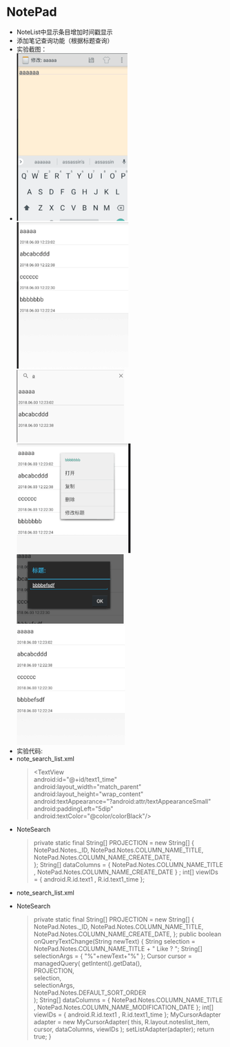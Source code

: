 # NotePad
* NoteList中显示条目增加时间戳显示
* 添加笔记查询功能（根据标题查询）
* 实验截图：
* ![](https://github.com/Haseus/notepad/blob/master/photo/1.png )
![](https://github.com/Haseus/notepad/blob/master/photo/2.png )
![](https://github.com/Haseus/notepad/blob/master/photo/3.png )
![](https://github.com/Haseus/notepad/blob/master/photo/4.png )
![](https://github.com/Haseus/notepad/blob/master/photo/5.png )
![](https://github.com/Haseus/notepad/blob/master/photo/6.png )
* 实验代码:
* note_search_list.xml
    > <TextView</br>
      android:id="@+id/text1_time"
      android:layout_width="match_parent"
      android:layout_height="wrap_content"
      android:textAppearance="?android:attr/textAppearanceSmall"
      android:paddingLeft="5dip"
      android:textColor="@color/colorBlack"/>
* NoteSearch
    > private static final String[] PROJECTION = new String[] {
         NotePad.Notes._ID, 
         NotePad.Notes.COLUMN_NAME_TITLE, 
         NotePad.Notes.COLUMN_NAME_CREATE_DATE,      
 };
    > String[] dataColumns = { NotePad.Notes.COLUMN_NAME_TITLE ,  NotePad.Notes.COLUMN_NAME_CREATE_DATE } ;
int[] viewIDs = { android.R.id.text1 , R.id.text1_time };
* note_search_list.xml
    > <?xml version="1.0" encoding="utf-8"?>
<LinearLayout xmlns:android="http://schemas.android.com/apk/res/android"
  android:orientation="vertical" android:layout_width="match_parent"
  android:layout_height="match_parent">
  <SearchView
      android:id="@+id/search_view"
      android:layout_width="match_parent"
      android:layout_height="wrap_content"
      android:iconifiedByDefault="false"
      android:queryHint="输入搜索内容..."
      android:layout_alignParentTop="true">
  </SearchView>
  <ListView
      android:id="@android:id/list"
      android:layout_width="match_parent"
      android:layout_height="wrap_content">
  </ListView>
</LinearLayout>
* NoteSearch
    > private static final String[] PROJECTION = new String[] {
          NotePad.Notes._ID, 
          NotePad.Notes.COLUMN_NAME_TITLE, 
          NotePad.Notes.COLUMN_NAME_CREATE_DATE, 
  };
    > public boolean onQueryTextChange(String newText) {
      String selection = NotePad.Notes.COLUMN_NAME_TITLE + " Like ? ";
      String[] selectionArgs = { "%"+newText+"%" };
      Cursor cursor = managedQuery(
              getIntent().getData(),            
              PROJECTION,                       
              selection,                        
              selectionArgs,                    
              NotePad.Notes.DEFAULT_SORT_ORDER  
      );
      String[] dataColumns = { NotePad.Notes.COLUMN_NAME_TITLE ,  NotePad.Notes.COLUMN_NAME_MODIFICATION_DATE };
      int[] viewIDs = { android.R.id.text1 , R.id.text1_time };
      MyCursorAdapter adapter = new MyCursorAdapter(
              this,
              R.layout.noteslist_item,
              cursor,
              dataColumns,
              viewIDs
      );
      setListAdapter(adapter);
      return true;
  }
 


